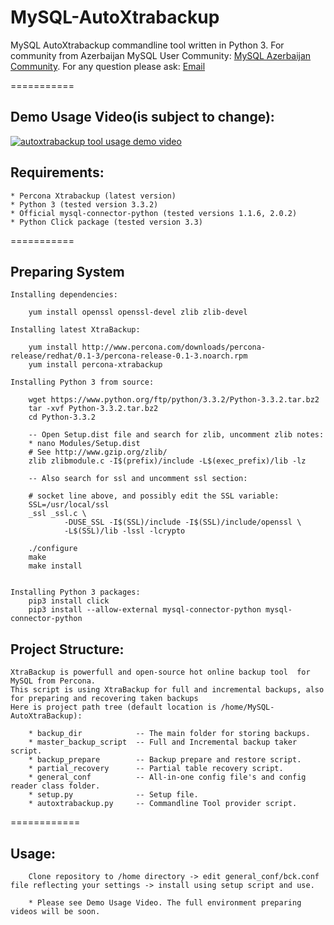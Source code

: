 MySQL-AutoXtrabackup
====================

MySQL AutoXtrabackup commandline tool written in Python 3.
For community from Azerbaijan MySQL User Community: [MySQL Azerbaijan Community](http://mysql.az/about/).
For any question please ask: [Email](mailto:rzayev.sehriyar@gmail.com)

===========

Demo Usage Video(is subject to change):
--------------------------------------

[![autoxtrabackup tool usage demo video](http://img.youtube.com/vi/5PF1jQ7Zo7E/0.jpg)](https://www.youtube.com/watch?v=5PF1jQ7Zo7E&index=1&list=PL0xSLrZOcI4twnmfzb4jeQ8s9zbIoVk5m)


Requirements:
-------------

    * Percona Xtrabackup (latest version)
    * Python 3 (tested version 3.3.2)
    * Official mysql-connector-python (tested versions 1.1.6, 2.0.2)
    * Python Click package (tested version 3.3)

===========

Preparing System
-----------------

    Installing dependencies:

        yum install openssl openssl-devel zlib zlib-devel
        
    Installing latest XtraBackup:
        
        yum install http://www.percona.com/downloads/percona-release/redhat/0.1-3/percona-release-0.1-3.noarch.rpm
        yum install percona-xtrabackup

    Installing Python 3 from source:

        wget https://www.python.org/ftp/python/3.3.2/Python-3.3.2.tar.bz2
        tar -xvf Python-3.3.2.tar.bz2
        cd Python-3.3.2
        
        -- Open Setup.dist file and search for zlib, uncomment zlib notes:
        * nano Modules/Setup.dist
        # See http://www.gzip.org/zlib/
        zlib zlibmodule.c -I$(prefix)/include -L$(exec_prefix)/lib -lz

        -- Also search for ssl and uncomment ssl section:
        
        # socket line above, and possibly edit the SSL variable:
        SSL=/usr/local/ssl
        _ssl _ssl.c \
	            -DUSE_SSL -I$(SSL)/include -I$(SSL)/include/openssl \
                -L$(SSL)/lib -lssl -lcrypto
                
        ./configure
        make
        make install
    
    
    Installing Python 3 packages:
        pip3 install click
        pip3 install --allow-external mysql-connector-python mysql-connector-python
    

        
Project Structure:
------------------
    
    XtraBackup is powerfull and open-source hot online backup tool  for MySQL from Percona.
    This script is using XtraBackup for full and incremental backups, also for preparing and recovering taken backups
    Here is project path tree (default location is /home/MySQL-AutoXtraBackup):
        
        * backup_dir 			-- The main folder for storing backups.
        * master_backup_script	-- Full and Incremental backup taker script.
        * backup_prepare		-- Backup prepare and restore script.
        * partial_recovery		-- Partial table recovery script.
		* general_conf			-- All-in-one config file's and config reader class folder.
    	* setup.py				-- Setup file.
    	* autoxtrabackup.py		-- Commandline Tool provider script.

============


Usage:
-----
        Clone repository to /home directory -> edit general_conf/bck.conf file reflecting your settings -> install using setup script and use.
		
		* Please see Demo Usage Video. The full environment preparing videos will be soon.
